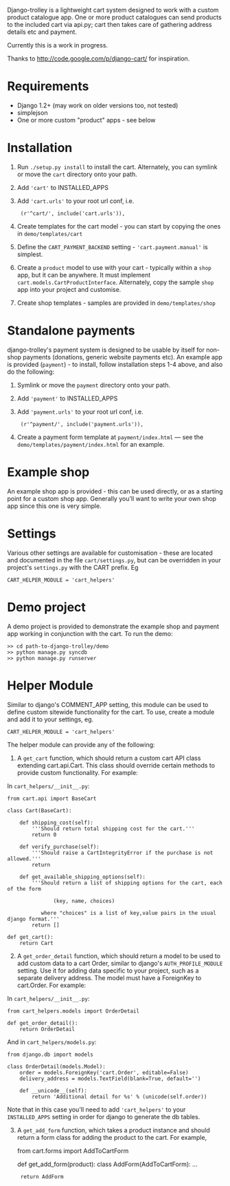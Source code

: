 Django-trolley is a lightweight cart system designed to 
work with a custom product catalogue app. One or more product catalogues 
can send products to the included cart via api.py; cart then takes care of 
gathering address details etc and payment.

Currently this is a work in progress.

Thanks to http://code.google.com/p/django-cart/ for inspiration.


# Requirements

* Django 1.2+ (may work on older versions too, not tested)
* simplejson
* One or more custom "product" apps - see below


# Installation

1. Run `./setup.py install` to install the cart. Alternately, you can symlink or move the `cart` directory onto your path.

2. Add `'cart'` to INSTALLED_APPS

3. Add `'cart.urls'` to your root url conf, i.e.
    
        (r'^cart/', include('cart.urls')),

4. Create templates for the cart model - you can start by copying
   the ones in `demo/templates/cart`
   
5. Define the `CART_PAYMENT_BACKEND` setting - `'cart.payment.manual'` is
   simplest.
   
6. Create a `product` model to use with your cart - typically within
   a `shop` app, but it can be anywhere. It must implement 
   `cart.models.CartProductInterface`. Alternately, copy the sample `shop` 
   app into your project and customise.
   
7. Create shop templates - samples are provided in `demo/templates/shop`


# Standalone payments

django-trolley's payment system is designed to be usable by itself for non-shop payments (donations, generic website payments etc). An example app is provided (`payment`) - to install, follow installation steps 1-4 above, and also do the following:

1. Symlink or move the `payment` directory onto your path.

2. Add `'payment'` to INSTALLED_APPS

3. Add `'payment.urls'` to your root url conf, i.e.
    
        (r'^payment/', include('payment.urls')),

4. Create a payment form template at `payment/index.html` — see the `demo/templates/payment/index.html` for an example.


# Example shop

An example shop app is provided - this can be used directly, or as a starting point for a custom shop app. Generally you'll want to write your own shop app since this one is very simple.


# Settings 

Various other settings are available for customisation - these are located and documented in the file `cart/settings.py`, but can be overridden in your project's  `settings.py` with the CART prefix. Eg

    CART_HELPER_MODULE = 'cart_helpers'


# Demo project

A demo project is provided to demonstrate the example shop and payment app working in conjunction with the cart. To run the demo:

    >> cd path-to-django-trolley/demo
    >> python manage.py syncdb
    >> python manage.py runserver


# Helper Module

Similar to django's COMMENT_APP setting, this module can be used to define custom sitewide
functionality for the cart. To use, create a module and add it to your settings, eg.

    CART_HELPER_MODULE = 'cart_helpers'

The helper module can provide any of the following:

1) A `get_cart` function, which should return a custom cart API class extending 
   cart.api.Cart. This class should override certain methods to provide custom 
   functionality. For example:

In `cart_helpers/__init__.py`:

    from cart.api import BaseCart

    class Cart(BaseCart):
        
        def shipping_cost(self):
            '''Should return total shipping cost for the cart.'''
            return 0
        
        def verify_purchase(self):
            '''Should raise a CartIntegrityError if the purchase is not allowed.'''
            return
        
        def get_available_shipping_options(self):
            '''Should return a list of shipping options for the cart, each of the form
                   
                   (key, name, choices)
                   
               where "choices" is a list of key,value pairs in the usual django format.'''
            return []
    
    def get_cart():
        return Cart

2) A `get_order_detail` function, which should return a model to be used to add custom
   data to a cart Order, similar to django's `AUTH_PROFILE_MODULE` setting. Use it for 
   adding data specific to your project, such as a separate delivery address. The model
   must have a ForeignKey to cart.Order. For example:

In `cart_helpers/__init__.py`:

    from cart_helpers.models import OrderDetail
    
    def get_order_detail():
        return OrderDetail
   
   And in `cart_helpers/models.py`:
    
    from django.db import models
    
    class OrderDetail(models.Model):
        order = models.ForeignKey('cart.Order', editable=False)
        delivery_address = models.TextField(blank=True, default='')
        
        def __unicode__(self):
            return 'Additional detail for %s' % (unicode(self.order))

   Note that in this case you'll need to add `'cart_helpers'` to your `INSTALLED_APPS` 
   setting in order for django to generate the db tables.

3) A `get_add_form` function, which takes a product instance and should return a form 
   class for adding the product to the cart. For example,
    
    from cart.forms import AddToCartForm
    
    def get_add_form(product):
        class AddForm(AddToCartForm):
            ...
        
        return AddForm
        
